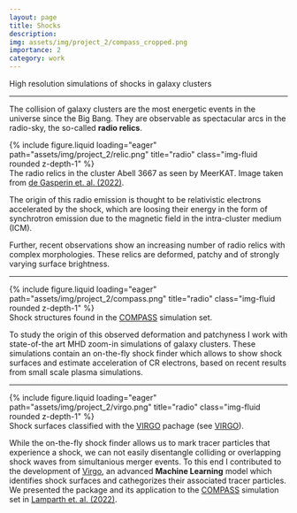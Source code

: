 ```yaml
---
layout: page
title: Shocks
description:
img: assets/img/project_2/compass_cropped.png
importance: 2
category: work
---
```



High resolution simulations of shocks in galaxy clusters

***

The collision of galaxy clusters are the most energetic events in the universe since the Big Bang.
They are observable as spectacular arcs in the radio-sky, the so-called **radio relics**.
<div class="row">
    <div class="col-sm mt-3 mt-md-0">
        {% include figure.liquid loading="eager" path="assets/img/project_2/relic.png" title="radio" class="img-fluid rounded z-depth-1" %}
    </div>
</div>
<div class="caption">
    The radio relics in the cluster Abell 3667 as seen by MeerKAT. Image taken from <a href="https://ui.adsabs.harvard.edu/abs/2022A%26A...659A.146D/abstract" target="_blank">de Gasperin et. al. (2022)</a>.
</div>

The origin of this radio emission is thought to be relativistic electrons accelerated by the shock, which are loosing their energy in the form of synchrotron emission due to the magnetic field in the intra-cluster medium (ICM).

Further, recent observations show an increasing number of radio relics with complex morphologies. 
These relics are deformed, patchy and of strongly varying surface brightness.

---

<div class="row">
    <div class="col-sm mt-3 mt-md-0">
        {% include figure.liquid loading="eager" path="assets/img/project_2/compass.png" title="radio" class="img-fluid rounded z-depth-1" %}
    </div>
</div>
<div class="caption">
        Shock structures found in the <a href="http://www.magneticum.org/complements.html#COMPASS" target="_blank">COMPASS</a> simulation set.
</div>

To study the origin of this observed deformation and patchyness I work with state-of-the art MHD zoom-in simulations of galaxy clusters.
These simulations contain an on-the-fly shock finder which allows to show shock surfaces and estimate acceleration of CR electrons, based on recent results from small scale plasma simulations.

---

<div class="row">
    <div class="col-sm mt-3 mt-md-0">
        {% include figure.liquid loading="eager" path="assets/img/project_2/virgo.png" title="radio" class="img-fluid rounded z-depth-1" %}
    </div>
</div>
<div class="caption">
Shock surfaces classified with the <a href="https://github.com/maxlampe/virgo" target="_blank">VIRGO</a> pachage (see <a href="https://github.com/maxlampe/virgo" target="_blank">VIRGO</a>).
</div>

While the on-the-fly shock finder allows us to mark tracer particles that experience a shock, we can not easily disentangle colliding or overlapping shock waves from simultanious merger events.
To this end I contributed to the development of [Virgo](https://github.com/maxlampe/virgo), an advanced **Machine Learning** model which identifies shock surfaces and cathegorizes their associated tracer particles.
We presented the package and its application to the [COMPASS](http://www.magneticum.org/complements.html#COMPASS) simulation set in [Lamparth et. al. (2022)](https://ui.adsabs.harvard.edu/abs/2022arXiv220806859L/abstract).